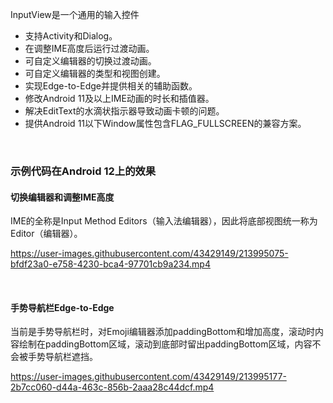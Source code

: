 InputView是一个通用的输入控件
* 支持Activity和Dialog。
* 在调整IME高度后运行过渡动画。
* 可自定义编辑器的切换过渡动画。
* 可自定义编辑器的类型和视图创建。
* 实现Edge-to-Edge并提供相关的辅助函数。
* 修改Android 11及以上IME动画的时长和插值器。
* 解决EditText的水滴状指示器导致动画卡顿的问题。  
* 提供Android 11以下Window属性包含FLAG_FULLSCREEN的兼容方案。

&nbsp;
### 示例代码在Android 12上的效果
#### 切换编辑器和调整IME高度
IME的全称是Input Method Editors（输入法编辑器），因此将底部视图统一称为Editor（编辑器）。

https://user-images.githubusercontent.com/43429149/213995075-bfdf23a0-e758-4230-bca4-97701cb9a234.mp4

&nbsp;
#### 手势导航栏Edge-to-Edge
当前是手势导航栏时，对Emoji编辑器添加paddingBottom和增加高度，滚动时内容绘制在paddingBottom区域，滚动到底部时留出paddingBottom区域，内容不会被手势导航栏遮挡。

https://user-images.githubusercontent.com/43429149/213995177-2b7cc060-d44a-463c-856b-2aaa28c44dcf.mp4
